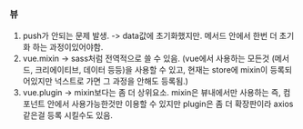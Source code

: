 ### 뷰

1. push가 안되는 문제 발생. ->  data값에 초기화했지만. 메서드 안에서 한번 더 초기화 하는 과정이있어야함. 
2. vue.mixin -> sass처럼 전역적으로 쓸 수 있음. (vue에서 사용하는 모든것 (메서드, 크리에이티브, 데이터 등등)을 사용할 수 있고, 현재는 store에 mixin이 등록되어있지만 넉스트로 가면 그 과정을 안해도 등록됨.)
3. vue.plugin -> mixin보다는 좀 더 상위요소. mixin은 뷰내에서만 사용하는 즉, 컴포넌트 안에서 사용가능한것만 이용할 수 있지만 plugin은 좀 더 확장판이라 axios 같은걸 등록 시킬수도 있음.

